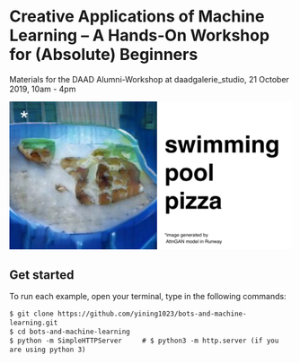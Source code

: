 # Creative Applications of Machine Learning –  A Hands-On Workshop for (Absolute) Beginners

Materials for the DAAD Alumni-Workshop at daadgalerie_studio, 21 October 2019, 10am - 4pm

![Workshop teaser](https://github.com/alsino/creative-applications-ml/blob/master/img/01.png)

## Get started
To run each example, open your terminal, type in the following commands:
```
$ git clone https://github.com/yining1023/bots-and-machine-learning.git
$ cd bots-and-machine-learning
$ python -m SimpleHTTPServer     # $ python3 -m http.server (if you are using python 3)
